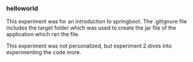### helloworld

This experiment was for an introduction to springboot. The .gitignore file includes the target folder which was used to create the jar file of the application which ran the file.

This experiment was not personalized, but experiment 2 dives into experimenting the code more.